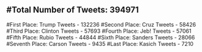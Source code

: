 #Total Number of Tweets: 394971 
---
#First Place: Trump Tweets - 132236
#Second Place: Cruz Tweets - 58426
#Third Place: Clinton Tweets - 57693
#Fourth Place: Jeb! Tweets - 57061
#Fifth Place: Rubio Tweets - 44844
#Sixth Place: Sanders Tweets - 28066
#Seventh Place: Carson Tweets - 9435
#Last Place: Kasich Tweets - 7210
